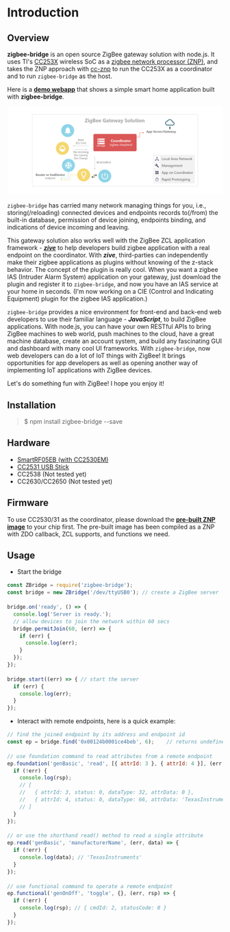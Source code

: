 # Introduction

## Overview  

**zigbee-bridge** is an open source ZigBee gateway solution with node.js. It uses TI's [CC253X](http://www.ti.com/lsds/ti/wireless_connectivity/zigbee/overview.page) wireless SoC as a [zigbee network processor (ZNP)](http://www.ti.com/lit/an/swra444/swra444.pdf), and takes the ZNP approach with [cc-znp](https://github.com/zigbeer/cc-znp) to run the CC253X as a coordinator and to run `zigbee-bridge` as the host.

Here is a [**demo webapp**](https://github.com/zigbeer/zigbee-demo#readme) that shows a simple smart home application built with **zigbee-bridge**.

![ZigBee Network](assets/zigbee_network.png)

`zigbee-bridge` has carried many network managing things for you, i.e., storing(/reloading) connected devices and endpoints records to(/from) the built-in database, permission of device joining, endpoints binding, and indications of device incoming and leaving.  
  
This gateway solution also works well with the ZigBee ZCL application framework - [**_zive_**](https://github.com/zigbeer/zive) to help developers build zigbee application with a real endpoint on the coordinator. With **_zive_**, third-parties can independently make their zigbee applications as plugins without knowing of the z-stack behavior. The concept of the plugin is really cool. When you want a zigbee IAS (Intruder Alarm System) application on your gateway, just download the plugin and register it to `zigbee-bridge`, and now you have an IAS service at your home in seconds. (I'm now working on a CIE (Control and Indicating Equipment) plugin for the zigbee IAS application.)
  
`zigbee-bridge` provides a nice environment for front-end and back-end web developers to use their familiar language - _**JavaScript**_, to build ZigBee applications. With node.js, you can have your own RESTful APIs to bring ZigBee machines to web world, push machines to the cloud, have a great machine database, create an account system, and build any fascinating GUI and dashboard with many cool UI frameworks. With `zigbee-bridge`, now web developers can do a lot of IoT things with ZigBee! It brings opportunities for app developers as well as opening another way of implementing IoT applications with ZigBee devices.
  
Let's do something fun with ZigBee! I hope you enjoy it!

## Installation

> $ npm install zigbee-bridge --save

## Hardware

- [SmartRF05EB (with CC2530EM)](http://www.ti.com/tool/cc2530dk)
- [CC2531 USB Stick](http://www.ti.com/tool/cc2531emk)
- CC2538 (Not tested yet)
- CC2630/CC2650 (Not tested yet)

## Firmware

To use CC2530/31 as the coordinator, please download the [**pre-built ZNP image**](https://github.com/Koenkk/Z-Stack-firmware) to your chip first. The pre-built image has been compiled as a ZNP with ZDO callback, ZCL supports, and functions we need.

## Usage

* Start the bridge

```js
const ZBridge = require('zigbee-bridge');
const bridge = new ZBridge('/dev/ttyUSB0'); // create a ZigBee server

bridge.on('ready', () => {
  console.log('Server is ready.');
  // allow devices to join the network within 60 secs
  bridge.permitJoin(60, (err) => {
    if (err) {
      console.log(err);
    }
  }); 
});

bridge.start((err) => { // start the server
  if (err) {
    console.log(err);
  }
});
```

* Interact with remote endpoints, here is a quick example:

```js
// find the joined endpoint by its address and endpoint id
const ep = bridge.find('0x00124b0001ce4beb', 6);    // returns undefined if not found

// use foundation command to read attributes from a remote endpoint
ep.foundation('genBasic', 'read', [{ attrId: 3 }, { attrId: 4 }], (err, rsp) => {
  if (!err) {
    console.log(rsp);
    // [
    //   { attrId: 3, status: 0, dataType: 32, attrData: 0 },
    //   { attrId: 4, status: 0, dataType: 66, attrData: 'TexasInstruments' }
    // ]
  }
});

// or use the shorthand read() method to read a single attribute
ep.read('genBasic', 'manufacturerName', (err, data) => {
  if (!err) {
    console.log(data); // 'TexasInstruments'
  }
});

// use functional command to operate a remote endpoint
ep.functional('genOnOff', 'toggle', {}, (err, rsp) => {
  if (!err) {
    console.log(rsp); // { cmdId: 2, statusCode: 0 }
  }
});
```